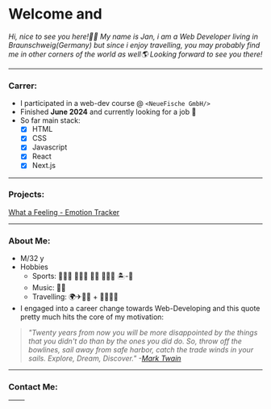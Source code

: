 # Welcome and

_Hi, nice to see you here!🙋‍♂️ My name is Jan, i am a Web Developer living in Braunschweig(Germany) but since i enjoy travelling, you may probably find me in other corners of the world as well🌎 Looking forward to see you there!_

---

### Carrer:

- I participated in a web-dev course @ `<NeueFische GmbH/>`
- Finished **June 2024** and currently looking for a job 🚀
- So far main stack:
  - [x] HTML
  - [x] CSS
  - [x] Javascript
  - [X] React
  - [x] Next.js

---

### Projects:

[What a Feeling - Emotion Tracker](https://github.com/janaRicarda/emotion-tracker)

---

### About Me:

- M/32 y
- Hobbies
  - Sports: 🏊🏻‍♀️ 🏃🏻‍♂️ 🏂🏻 🏄🏻‍♂️ 🏝-🏐
  - Music: 🎵🎸
  - Travelling: 🌍✈🚂🥾 + 🤝🏻👋🏻
- I engaged into a career change towards Web-Developing and this quote pretty much hits the core of my motivation:

> _"Twenty years from now you will be more disappointed by the things that you didn't do than by the ones you did do. So, throw off the bowlines, sail away from safe harbor, catch the trade winds in your sails. Explore, Dream, Discover." -[Mark Twain](https://en.wikipedia.org/wiki/Mark_Twain)_

---

### Contact Me:

| [<img src="https://github.com/JanPSchwarz/JanPSchwarz/assets/152087206/d6cb7eb1-332a-4e1c-a0fa-177ec83e2dbc" width="16" height="16">](mailto:jan-paul@schw-a-rz.de) |
| ------------------------------------------------------------------------------------------------------------------------------------------------------------------- |
